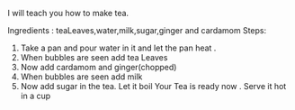  I will teach you how to make tea.

 Ingredients :
 teaLeaves,water,milk,sugar,ginger and cardamom
 Steps:
 1. Take a pan and pour water in it and let the pan heat .
 2. When bubbles are seen add tea Leaves
 3. Now add cardamom and ginger(chopped)
 4. When bubbles are seen add milk
 5. Now add sugar in the tea.
 Let it boil 
 Your Tea is ready now . Serve it hot in a cup 